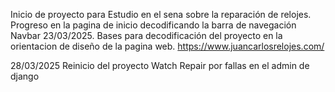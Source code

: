 Inicio de proyecto para Estudio en el sena sobre la reparación de relojes.
Progreso en la pagina de inicio decodificando la barra de navegación Navbar 23/03/2025.
Bases para decodificación del proyecto en la orientacion de diseño de la pagina web. https://www.juancarlosrelojes.com/

28/03/2025 Reinicio del proyecto Watch Repair por fallas en el admin de django 